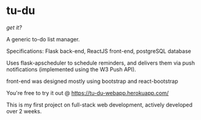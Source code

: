 # tu-du
*get it?*

A generic to-do list manager.


Specifications: Flask back-end, ReactJS front-end, postgreSQL database


Uses flask-apscheduler to schedule reminders, and delivers them via push notifications (implemented using the W3 Push API).

front-end was designed mostly using bootstrap and react-bootstrap

You're free to try it out @ https://tu-du-webapp.herokuapp.com/

This is my first project on full-stack web development, actively developed over 2 weeks. 
